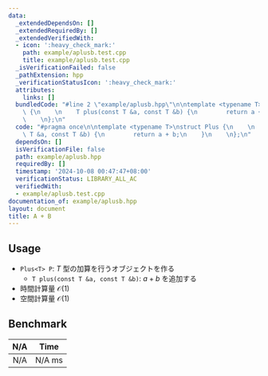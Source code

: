 ```yaml
---
data:
  _extendedDependsOn: []
  _extendedRequiredBy: []
  _extendedVerifiedWith:
  - icon: ':heavy_check_mark:'
    path: example/aplusb.test.cpp
    title: example/aplusb.test.cpp
  _isVerificationFailed: false
  _pathExtension: hpp
  _verificationStatusIcon: ':heavy_check_mark:'
  attributes:
    links: []
  bundledCode: "#line 2 \"example/aplusb.hpp\"\n\ntemplate <typename T>\nstruct Plus\
    \ {\n    \n    T plus(const T &a, const T &b) {\n        return a + b;\n    }\n\
    \    \n};\n"
  code: "#pragma once\n\ntemplate <typename T>\nstruct Plus {\n    \n    T plus(const\
    \ T &a, const T &b) {\n        return a + b;\n    }\n    \n};\n"
  dependsOn: []
  isVerificationFile: false
  path: example/aplusb.hpp
  requiredBy: []
  timestamp: '2024-10-08 00:47:47+08:00'
  verificationStatus: LIBRARY_ALL_AC
  verifiedWith:
  - example/aplusb.test.cpp
documentation_of: example/aplusb.hpp
layout: document
title: A + B
---
```


## Usage

- `Plus<T> P`: $T$ 型の加算を行うオブジェクトを作る
    - `T plus(const T &a, const T &b)`: $a + b$ を追加する
- 時間計算量 $\mathcal{O}(1)$
- 空間計算量 $\mathcal{O}(1)$

## Benchmark

| N/A | Time |
| :-: | :--: |
| N/A | N/A ms |
